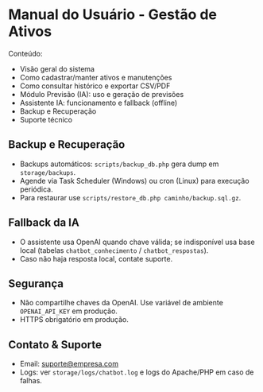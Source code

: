 # Manual do Usuário - Gestão de Ativos

Conteúdo:
- Visão geral do sistema
- Como cadastrar/manter ativos e manutenções
- Como consultar histórico e exportar CSV/PDF
- Módulo Previsão (IA): uso e geração de previsões
- Assistente IA: funcionamento e fallback (offline)
- Backup e Recuperação
- Suporte técnico

## Backup e Recuperação
- Backups automáticos: `scripts/backup_db.php` gera dump em `storage/backups`.
- Agende via Task Scheduler (Windows) ou cron (Linux) para execução periódica.
- Para restaurar use `scripts/restore_db.php caminho/backup.sql.gz`.

## Fallback da IA
- O assistente usa OpenAI quando chave válida; se indisponível usa base local (tabelas `chatbot_conhecimento` / `chatbot_respostas`).
- Caso não haja resposta local, contate suporte.

## Segurança
- Não compartilhe chaves da OpenAI. Use variável de ambiente `OPENAI_API_KEY` em produção.
- HTTPS obrigatório em produção.

## Contato & Suporte
- Email: suporte@empresa.com
- Logs: ver `storage/logs/chatbot.log` e logs do Apache/PHP em caso de falhas.
